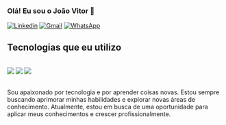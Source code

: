 ### Olá! Eu sou o João Vitor 	👋 

[![Linkedin](https://img.shields.io/badge/LinkedIn-0077B5?style=for-the-badge&logo=linkedin&logoColor=white)](https://www.linkedin.com/in/joaocanhadas/)
[![Gmail](https://img.shields.io/badge/Gmail-D14836?style=for-the-badge&logo=gmail&logoColor=white)](mailto:joaovoc30@gmail.com)
[![WhatsApp](https://img.shields.io/badge/WhatsApp-25D366?style=for-the-badge&logo=whatsapp&logoColor=white)](https://wa.me/5511959208455)

## Tecnologias que eu utilizo

<div style="display: inline_block"><br/>
  <img align+"center" alt+"html5" src="https://img.shields.io/badge/HTML5-E34F26?style=for-the-badge&logo=html5&logoColor=white"/>
  <img align+"center" alt+"CSS3" src="https://img.shields.io/badge/CSS3-1572B6?style=for-the-badge&logo=css3&logoColor=white"/>
  <img align+"center" alt+"JavaScript" src="https://img.shields.io/badge/JavaScript-F7DF1E?style=for-the-badge&logo=javascript&logoColor=black"/>
</div><br/>

Sou apaixonado por tecnologia e por aprender coisas novas. Estou sempre buscando aprimorar minhas habilidades e explorar novas áreas de conhecimento. Atualmente, estou em busca de uma oportunidade para aplicar meus conhecimentos e crescer profissionalmente.
